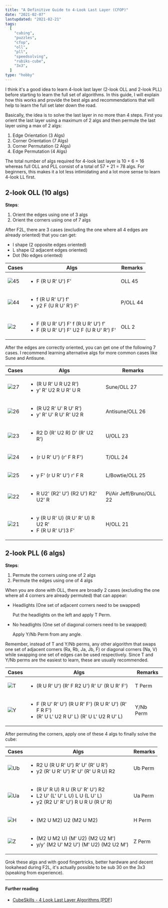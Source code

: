 ```yaml
---
title: "A Definitive Guide to 4-Look Last Layer (CFOP)"
date: "2021-02-07"
lastupdated: "2021-02-21"
tags:
  [
    "cubing",
    "puzzles",
    "cfop",
    "oll",
    "pll",
    "speedsolving",
    "rubiks-cube",
    "3x3",
  ]
type: "hobby"
---
```


I think it's a good idea to learn 4-look last layer (2-look OLL and 2-look PLL) before starting to learn the full set of algorithms. In this guide, I will explain how this works and provide the best algs and recommendations that will help to learn the full set later down the road.

Basically, the idea is to solve the last layer in no more than 4 steps. First you orient the last layer using a maximum of 2 algs and then permute the last layer using a max of 2 algs:

1. Edge Orientation (3 Algs)
2. Corner Orientation (7 Algs)
3. Corner Permutation (2 Algs)
4. Edge Permutation (4 Algs)

The total number of algs required for 4-look last layer is 10 + 6 = 16 whereas full OLL and PLL consist of a total of 57 + 21 = 78 algs. For beginners, this makes it a lot less intimidating and a lot more sense to learn 4-look LL first.

## 2-look OLL (10 algs)

**Steps**:

1. Orient the edges using one of 3 algs
2. Orient the corners using one of 7 algs

After F2L, there are 3 cases (excluding the one where all 4 edges are already oriented) that you can get:

- I shape (2 opposite edges oriented)
- L shape (2 adjacent edges oriented)
- Dot (No edges oriented)

| Cases                                                                      | Algs                                                                                             | Remarks  |
| -------------------------------------------------------------------------- | ------------------------------------------------------------------------------------------------ | -------- |
| ![45](https://raw.githubusercontent.com/rsapkf/rupiks/main/oll/svg/45.svg) | <ul><li>F (R U R' U') F'</li></ul>                                                               | OLL 45   |
| ![44](https://raw.githubusercontent.com/rsapkf/rupiks/main/oll/svg/44.svg) | <ul><li>f (R U R' U') f'</li><li>y2 F (U R U' R') F'</li></ul>                                   | P/OLL 44 |
| ![2](https://raw.githubusercontent.com/rsapkf/rupiks/main/oll/svg/2.svg)   | <ul><li>F (R U R' U') F' f (R U R' U') f'</li><li>F (R U R' U') F' U2 F (U R U' R') F'</li></ul> | OLL 2    |

After the edges are correctly oriented, you can get one of the following 7 cases. I recommend learning alternative algs for more common cases like Sune and Antisune.

| Cases                                                                      | Algs                                                                         | Remarks                  |
| -------------------------------------------------------------------------- | ---------------------------------------------------------------------------- | ------------------------ |
| ![27](https://raw.githubusercontent.com/rsapkf/rupiks/main/oll/svg/27.svg) | <ul><li>(R U R' U R U2 R')</li><li>y' R' U2 R U R' U R</li></ul>             | Sune/OLL 27              |
| ![26](https://raw.githubusercontent.com/rsapkf/rupiks/main/oll/svg/26.svg) | <ul><li>(R U2 R' U' R U' R')</li><li>y' R' U' R U' R' U2 R</li></ul>         | Antisune/OLL 26          |
| ![23](https://raw.githubusercontent.com/rsapkf/rupiks/main/oll/svg/23.svg) | <ul><li>R2 D (R' U2 R) D' (R' U2 R')</li></ul>                               | U/OLL 23                 |
| ![24](https://raw.githubusercontent.com/rsapkf/rupiks/main/oll/svg/24.svg) | <ul><li>(r U R' U') (r' F R F')</li></ul>                                    | T/OLL 24                 |
| ![25](https://raw.githubusercontent.com/rsapkf/rupiks/main/oll/svg/25.svg) | <ul><li>y F' (r U R' U') r' F R</li></ul>                                    | L/Bowtie/OLL 25          |
| ![22](https://raw.githubusercontent.com/rsapkf/rupiks/main/oll/svg/22.svg) | <ul><li>R U2' (R2' U') (R2 U') R2' U2' R</li></ul>                           | Pi/Air Jeff/Bruno/OLL 22 |
| ![21](https://raw.githubusercontent.com/rsapkf/rupiks/main/oll/svg/21.svg) | <ul><li>y (R U R' U) (R U' R' U) R U2 R'</li><li>F (R U R' U')3 F'</li></ul> | H/OLL 21                 |

## 2-look PLL (6 algs)

**Steps**:

1. Permute the corners using one of 2 algs
2. Permute the edges using one of 4 algs

When you are done with OLL, there are broadly 2 cases (excluding the one where all 4 corners are already permuted) that can appear:

- Headlights (One set of adjacent corners need to be swapped)

  Put the headlights on the left and apply T Perm.

- No headlights (One set of diagonal corners need to be swapped)

  Apply Y/Nb Perm from any angle.

Remember, instead of T and Y/Nb perms, any other algorithm that swaps one set of adjacent corners (Ra, Rb, Ja, Jb, F) or diagonal corners (Na, V) while swapping one set of edges can be used respectively. Since T and Y/Nb perms are the easiest to learn, these are usually recommended.

| Cases                                                                    | Algs                                                                                                                 | Remarks   |
| ------------------------------------------------------------------------ | -------------------------------------------------------------------------------------------------------------------- | --------- |
| ![T](https://raw.githubusercontent.com/rsapkf/rupiks/main/pll/svg/T.svg) | <ul><li>(R U R' U') (R' F R2 U') R' U' (R U R' F')</li></ul>                                                         | T Perm    |
| ![Y](https://raw.githubusercontent.com/rsapkf/rupiks/main/pll/svg/Y.svg) | <ul><li>F (R U' R' U') (R U R' F') (R U R' U') (R' F R F')</li><li>(R' U L' U2 R U' L) (R' U L' U2 R U' L)</li></ul> | Y/Nb Perm |

After permuting the corners, apply one of these 4 algs to finally solve the cube:

| Cases                                                                      | Algs                                                                                                                              | Remarks |
| -------------------------------------------------------------------------- | --------------------------------------------------------------------------------------------------------------------------------- | ------- |
| ![Ub](https://raw.githubusercontent.com/rsapkf/rupiks/main/pll/svg/Ub.svg) | <ul><li>R2 U (R U R' U') R' U' (R' U R')</li><li>y2 (R' U R' U') R' U' (R' U R U) R2</li></ul>                                    | Ub Perm |
| ![Ua](https://raw.githubusercontent.com/rsapkf/rupiks/main/pll/svg/Ua.svg) | <ul><li>(R U' R U) R U (R U' R' U') R2</li><li>L2 U' (L' U' L U) L U (L U' L)</li><li>y2 (R2 U' R' U') R U R U (R U' R)</li></ul> | Ua Perm |
| ![H](https://raw.githubusercontent.com/rsapkf/rupiks/main/pll/svg/H.svg)   | <ul><li>(M2 U M2) U2 (M2 U M2)</li></ul>                                                                                          | H Perm  |
| ![Z](https://raw.githubusercontent.com/rsapkf/rupiks/main/pll/svg/Z.svg)   | <ul><li>(M2 U M2 U) (M' U2) (M2 U2 M')</li><li>y/y' (M2 U' M2 U') (M' U2) (M2 U2 M')</li></ul>                                    | Z Perm  |

Grok these algs and with good fingertricks, better hardware and decent lookahead during F2L, it's actually possible to be sub 30 on the 3x3 (speaking from experience).

---

#### Further reading

- [CubeSkills - 4 Look Last Layer Algorithms [PDF]](https://www.cubeskills.com/uploads/pdf/tutorials/4-look-last-layer.pdf)
